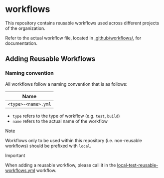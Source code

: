 # workflows
This repository contains reusable workflows used across different projects of the organization.

Refer to the actual workflow file, located in [.github/workflows/](./.github/workflows/), for documentation.

## Adding Reusable Workflows
### Naming convention
All workflows follow a naming convention that is as follows:

| Name |
| ---- |
| `<type>-<name>.yml`

- `type` refers to the type of workflow (e.g. `test`, `build`)
- `name` refers to the actual name of the workflow

> [!NOTE]
> Workflows only to be used within this repository (i.e. non-reusable workflows) should be prefixed with `local`.

> [!IMPORTANT]
> When adding a reusable workflow, please call it in the [local-test-reusable-workflows.yml](./.github/workflows/local-test-reusable-workflows.yml) workflow.

